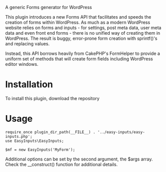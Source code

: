 A generic Forms generator for WordPress

This plugin introduces a new Forms API that facilitates and speeds the creation of forms within WordPress. As much as a modern WordPress website relies on forms and inputs - for settings, post meta data, user meta data and even front end forms - there is no unified way of creating them in WordPress. The result is buggy, error-prone form creation with sprintf()'s and replacing values.

Instead, this API borrows heavily from CakePHP's FormHelper to provide a uniform set of methods that will create form fields including WordPress editor windows.

Installation
============

To install this plugin, download the repository 


Usage
=====

```
require_once plugin_dir_path(__FILE__) . '../easy-inputs/easy-inputs.php';
use EasyInputs\EasyInputs;

$mf	= new EasyInputs('MyForm');
```

Additional options can be set by the second argument, the $args array. Check the __construct() function for additional details.

